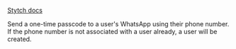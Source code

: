 [Stytch docs](https://stytch.com/docs/api/whatsapp-login-or-create)

Send a one-time passcode to a user's WhatsApp using their phone number. If the phone number is not associated with a user already, a user will be created.
